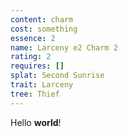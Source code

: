 ```yaml
---
content: charm
cost: something
essence: 2
name: Larceny e2 Charm 2
rating: 2
requires: []
splat: Second Sunrise
trait: Larceny
tree: Thief
---
```


Hello **world**!
